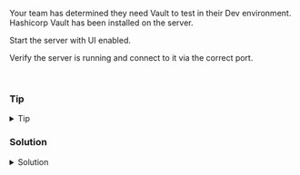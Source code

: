 Your team has determined they need Vault to test in their Dev environment. Hashicorp Vault has been installed on the server. 

Start the server with UI enabled.

Verify the server is running and connect to it via the correct port.



<br>

### Tip

<details>
<summary>Tip</summary>

[Getting started with the UI](https://developer.hashicorp.com/vault/tutorials/getting-started-ui/getting-started-ui)

</details>

### Solution
<details>
<summary>Solution</summary>

Start the Vault server with the UI enabled.

```plain
mkdir -p /opt/vault/data
cd /opt/vault
```{{exec}}

Create a config file for vault that starts it and lets the server know where to store the raft data

```plain

tee config.hcl <<EOF
ui = true
disable_mlock = true

storage "raft" {
  path    = "/opt/vault/data"
  node_id = "node1"
}

listener "tcp" {
  address     = "0.0.0.0:8200"
  tls_disable = "true"
}

api_addr = "http://127.0.0.1:8200"
cluster_addr = "https://127.0.0.1:8201"
EOF

```{{exec}}

Cat out the file and verify everything looks correct

```plain
cat /opt/vault/config.hcl
```{{exec}}

Start the server with the config file.

```plain
vault server -config=config.hcl &
```{{exec}}

Verify that the server is listening on the proper ports.

If you do not see a command prompt, hit enter before continuing.

```plain
lsof -i :8200
ss -ntulp | grep 820
```{{exec}}

Connect to the port and verify that the server is running

{{TRAFFIC_HOST1_8200}}

That's it for this portion, setup will be in step 2.

</details>